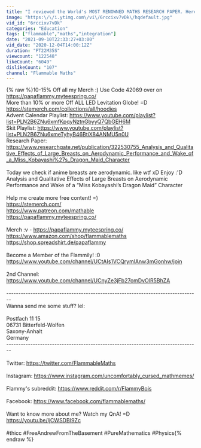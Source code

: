 ```yaml
---
title: "I reviewed the World's MOST RENOWNED MATHS RESEARCH PAPER. Here's how it PERFORMS"
image: "https:\/\/i.ytimg.com\/vi\/6rccixv7vDk\/hqdefault.jpg"
vid_id: "6rccixv7vDk"
categories: "Education"
tags: ["flammable","maths","integration"]
date: "2021-09-10T22:33:27+03:00"
vid_date: "2020-12-04T14:00:12Z"
duration: "PT22M35S"
viewcount: "122548"
likeCount: "6049"
dislikeCount: "107"
channel: "Flammable Maths"
---
```

{% raw %}10-15% Off all my Merch :) Use Code 42069 over on <a rel="nofollow" target="blank" href="https://papaflammy.myteespring.co/">https://papaflammy.myteespring.co/</a><br />More than 10% or more Off ALL LED Levitation Globe! =D <a rel="nofollow" target="blank" href="https://stemerch.com/collections/all/hoodies">https://stemerch.com/collections/all/hoodies</a><br />Advent Calendar Playlist: <a rel="nofollow" target="blank" href="https://www.youtube.com/playlist?list=PLN2B6ZNu6xmfKpqyNztnGbyyQ7QbGEH6M">https://www.youtube.com/playlist?list=PLN2B6ZNu6xmfKpqyNztnGbyyQ7QbGEH6M</a><br />Skit Playlist: <a rel="nofollow" target="blank" href="https://www.youtube.com/playlist?list=PLN2B6ZNu6xmeTyhyB46BtiX84ANMU5n0U">https://www.youtube.com/playlist?list=PLN2B6ZNu6xmeTyhyB46BtiX84ANMU5n0U</a><br />Research Paper: <a rel="nofollow" target="blank" href="https://www.researchgate.net/publication/322530755_Analysis_and_Qualitative_Effects_of_Large_Breasts_on_Aerodynamic_Performance_and_Wake_of_a_Miss_Kobayashi%27s_Dragon_Maid_Character">https://www.researchgate.net/publication/322530755_Analysis_and_Qualitative_Effects_of_Large_Breasts_on_Aerodynamic_Performance_and_Wake_of_a_Miss_Kobayashi%27s_Dragon_Maid_Character</a><br /><br />Today we check if anime breasts are aerodynamic. like wtf xD Enjoy :'D<br />Analysis and Qualitative Effects of Large Breasts on Aerodynamic Performance and Wake of a “Miss Kobayashi’s Dragon Maid” Character<br /><br />Help me create more free content! =)<br /><a rel="nofollow" target="blank" href="https://stemerch.com/">https://stemerch.com/</a><br /><a rel="nofollow" target="blank" href="https://www.patreon.com/mathable">https://www.patreon.com/mathable</a><br /><a rel="nofollow" target="blank" href="https://papaflammy.myteespring.co/">https://papaflammy.myteespring.co/</a><br /><br />Merch :v - <a rel="nofollow" target="blank" href="https://papaflammy.myteespring.co/">https://papaflammy.myteespring.co/</a><br />                  <a rel="nofollow" target="blank" href="https://www.amazon.com/shop/flammablemaths">https://www.amazon.com/shop/flammablemaths</a><br />                  <a rel="nofollow" target="blank" href="https://shop.spreadshirt.de/papaflammy">https://shop.spreadshirt.de/papaflammy</a><br /><br />Become a Member of the Flammily! :0 <a rel="nofollow" target="blank" href="https://www.youtube.com/channel/UCtAIs1VCQrymlAnw3mGonhw/join">https://www.youtube.com/channel/UCtAIs1VCQrymlAnw3mGonhw/join</a><br /><br />2nd Channel: <a rel="nofollow" target="blank" href="https://www.youtube.com/channel/UCnyZe3jFb27omDvOlR5BhZA">https://www.youtube.com/channel/UCnyZe3jFb27omDvOlR5BhZA</a><br /><br />--------------------------------------------------------------------------------<br />Wanna send me some stuff? lel:<br /><br />Postfach 11 15<br />06731 Bitterfeld-Wolfen<br />Saxony-Anhalt<br />Germany<br />--------------------------------------------------------------------------------<br /><br />Twitter: <a rel="nofollow" target="blank" href="https://twitter.com/FlammableMaths">https://twitter.com/FlammableMaths</a><br /><br />Instagram: <a rel="nofollow" target="blank" href="https://www.instagram.com/uncomfortably_cursed_mathmemes/">https://www.instagram.com/uncomfortably_cursed_mathmemes/</a><br /><br />Flammy's subreddit: <a rel="nofollow" target="blank" href="https://www.reddit.com/r/FlammyBois">https://www.reddit.com/r/FlammyBois</a><br /><br />Facebook: <a rel="nofollow" target="blank" href="https://www.facebook.com/flammablemaths/">https://www.facebook.com/flammablemaths/</a><br /><br />Want to know more about me? Watch my QnA! =D <a rel="nofollow" target="blank" href="https://youtu.be/IjCWSDBI9Zc">https://youtu.be/IjCWSDBI9Zc</a><br /><br />#thicc #FreeAndrewFromTheBasement #PureMathematics #Physics{% endraw %}
